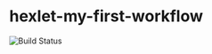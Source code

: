 # hexlet-my-first-workflow
![Build Status](https://github.com/fairwind2k/hexlet-my-first-workflow/actions/workflows/hello-world.yml/badge.svg)